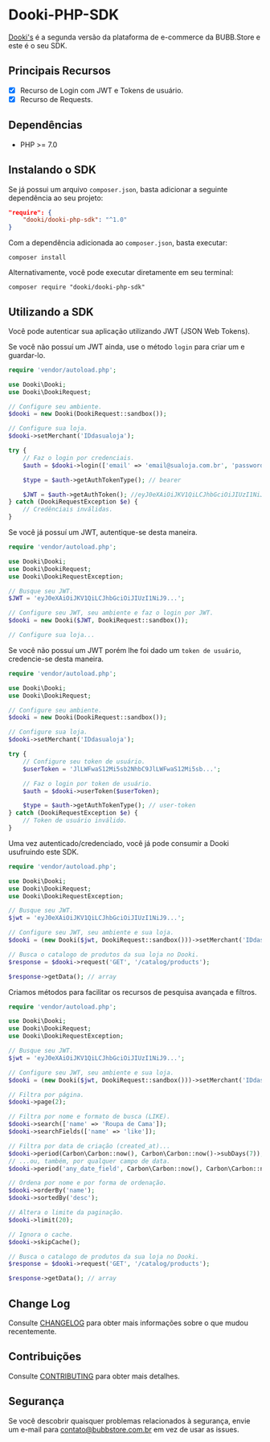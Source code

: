 # Dooki-PHP-SDK

[Dooki's](http://www.dooki.com.br) é a segunda versão da plataforma de e-commerce da BUBB.Store e este é o seu SDK.

## Principais Recursos

* [x] Recurso de Login com JWT e Tokens de usuário.
* [x] Recurso de Requests.

## Dependências

* PHP >= 7.0

## Instalando o SDK

Se já possui um arquivo `composer.json`, basta adicionar a seguinte dependência ao seu projeto:

```json
"require": {
    "dooki/dooki-php-sdk": "^1.0"
}
```

Com a dependência adicionada ao `composer.json`, basta executar:

```
composer install
```

Alternativamente, você pode executar diretamente em seu terminal:

```
composer require "dooki/dooki-php-sdk"
```

## Utilizando a SDK

Você pode autenticar sua aplicação utilizando JWT (JSON Web Tokens).

Se você não possuí um JWT ainda, use o método `login` para criar um e guardar-lo.

```php
require 'vendor/autoload.php';

use Dooki\Dooki;
use Dooki\DookiRequest;

// Configure seu ambiente.
$dooki = new Dooki(DookiRequest::sandbox());

// Configure sua loja.
$dooki->setMerchant('IDdasualoja');

try {
	// Faz o login por credenciais.
	$auth = $dooki->login(['email' => 'email@sualoja.com.br', 'password' => 'senha']);

	$type = $auth->getAuthTokenType(); // bearer

	$JWT = $auth->getAuthToken(); //eyJ0eXAiOiJKV1QiLCJhbGciOiJIUzI1NiJ9...
} catch (DookiRequestException $e) {
	// Credênciais inválidas.
}
```

Se você já possuí um JWT, autentique-se desta maneira.

```php
require 'vendor/autoload.php';

use Dooki\Dooki;
use Dooki\DookiRequest;
use Dooki\DookiRequestException;

// Busque seu JWT.
$JWT = 'eyJ0eXAiOiJKV1QiLCJhbGciOiJIUzI1NiJ9...';

// Configure seu JWT, seu ambiente e faz o login por JWT.
$dooki = new Dooki($JWT, DookiRequest::sandbox());

// Configure sua loja...
```

Se você não possuí um JWT porém lhe foi dado um `token de usuário`, credencie-se desta maneira.

```php
require 'vendor/autoload.php';

use Dooki\Dooki;
use Dooki\DookiRequest;

// Configure seu ambiente.
$dooki = new Dooki(DookiRequest::sandbox());

// Configure sua loja.
$dooki->setMerchant('IDdasualoja');

try {
	// Configure seu token de usuário.
	$userToken = 'JlLWFwaS12Mi5sb2NhbC9JlLWFwaS12Mi5sb...';

	// Faz o login por token de usuário.
	$auth = $dooki->userToken($userToken);

	$type = $auth->getAuthTokenType(); // user-token
} catch (DookiRequestException $e) {
	// Token de usuário inválido.
}
```

Uma vez autenticado/credenciado, você já pode consumir a Dooki usufruindo este SDK.

```php
require 'vendor/autoload.php';

use Dooki\Dooki;
use Dooki\DookiRequest;
use Dooki\DookiRequestException;

// Busque seu JWT.
$jwt = 'eyJ0eXAiOiJKV1QiLCJhbGciOiJIUzI1NiJ9...';

// Configure seu JWT, seu ambiente e sua loja.
$dooki = (new Dooki($jwt, DookiRequest::sandbox()))->setMerchant('IDdasualoja');

// Busca o catalogo de produtos da sua loja no Dooki.
$response = $dooki->request('GET', '/catalog/products');

$response->getData(); // array
```

Criamos métodos para facilitar os recursos de pesquisa avançada e filtros.

```php
require 'vendor/autoload.php';

use Dooki\Dooki;
use Dooki\DookiRequest;
use Dooki\DookiRequestException;

// Busque seu JWT.
$jwt = 'eyJ0eXAiOiJKV1QiLCJhbGciOiJIUzI1NiJ9...';

// Configure seu JWT, seu ambiente e sua loja.
$dooki = (new Dooki($jwt, DookiRequest::sandbox()))->setMerchant('IDdasualoja');

// Filtra por página.
$dooki->page(2);

// Filtra por nome e formato de busca (LIKE).
$dooki->search(['name' => 'Roupa de Cama']);
$dooki->searchFields(['name' => 'like']);

// Filtra por data de criação (created_at)...
$dooki->period(Carbon\Carbon::now(), Carbon\Carbon::now()->subDays(7));
// ...ou, também, por qualquer campo de data.
$dooki->period('any_date_field', Carbon\Carbon::now(), Carbon\Carbon::now()->subDays(7));

// Ordena por nome e por forma de ordenação.
$dooki->orderBy('name');
$dooki->sortedBy('desc');

// Altera o limite da paginação.
$dooki->limit(20);

// Ignora o cache.
$dooki->skipCache();

// Busca o catalogo de produtos da sua loja no Dooki.
$response = $dooki->request('GET', '/catalog/products');

$response->getData(); // array
```

## Change Log

Consulte [CHANGELOG](.github/CHANGELOG.md) para obter mais informações sobre o que mudou recentemente.

## Contribuições

Consulte [CONTRIBUTING](.github/CONTRIBUTING.md) para obter mais detalhes.

## Segurança

Se você descobrir quaisquer problemas relacionados à segurança, envie um e-mail para contato@bubbstore.com.br em vez de usar as issues.